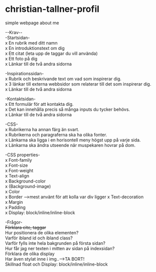 # christian-tallner-profil
simple webpage about me

--Krav--  
-Startsidan-  
x En rubrik med ditt namn  
x En introduktionstext om dig  
x Ett citat (leta upp de taggar du vill använda)  
x Ett foto på dig  
x Länkar till de två andra sidorna  

-Inspirationssidan-  
x Rubrik och beskrivande text om vad som inspirerar dig.  
x 3 länkar till externa webbsidor som relaterar till det som inspirerar dig.   
x Länkar till de två andra sidorna  

-Kontaktsidan-  
x Ett formulär för att kontakta dig.  
x Det kan innehålla precis så många inputs du tycker behövs.  
x Länkar till de två andra sidorna  

-CSS-  
x Rubrikerna ha annan färg än svart.  
x Rubrikerna och paragraferna ska ha olika fonter.  
x Länkarna ska ligga i en horisontell meny högst upp på varje sida.  
x Länkarna ska ändra utseende när muspekaren hovrar på dom.  

-CSS properties-  
x Font-family  
x Font-size  
x Font-weight  
x Text-align  
x Background-color  
x (Background-image)  
x Color  
x Border -->mest använt för att kolla var div ligger
x Text-decoration  
x Margin  
x Padding  
x Display: block/inline/inline-block  


-Frågor-  
~~Förklara cite, taggar~~  
Hur positionera de olika elementen?  
Varför ibland id och ibland class?  
Varför fylls inte hela bakgrunden på första sidan?  
Hur får jag ner texten i mitten av sidan på indexsidan?  
Förklara de olika display  
Har även stylat inne i img..-->TA BORT!  
Skillnad float och Display: block/inline/inline-block  